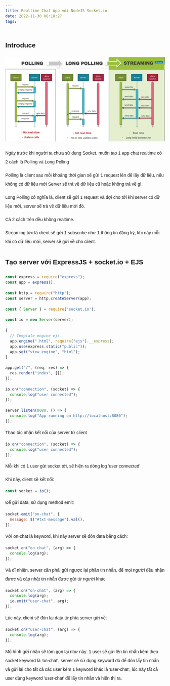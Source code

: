 ```yaml
---
title: Realtime Chat App với NodeJS Socket.io
date: 2022-11-30 08:18:27
tags:
---
```


<style>
  a.post-title, p,h2, li {
    font-family: Sans-serif;
    line-height: 2;
  }
  p, li{
    font-size: 14px;
  }
</style>

## Introduce

![](/images/SocketIONodeJS/Screenshot_1.png)

Ngày trước khi người ta chưa sử dụng Socket, muốn tạo 1 app chat realtime có 2 cách là Polling và Long Polling

Polling là client sau mỗi khoảng thời gian sẽ gửi 1 request lên để lấy dữ liệu, nếu không có dữ liệu mới Server sẽ trả về dữ liệu cũ hoặc không trả về gì.

Long Polling có nghĩa là, client sẽ gửi 1 request và đợi cho tới khi server có dữ liệu mới, server sẽ trả về dữ liệu mới đó.

Cả 2 cách trên đều không realtime.

Streaming tức là client sẽ gửi 1 subscribe như 1 thông tin đăng ký, khi này mỗi khi có dữ liệu mới, server sẽ gửi về cho client.

## Tạo server với ExpressJS + socket.io + EJS

```js
const express = require("express");
const app = express();

const http = require("http");
const server = http.createServer(app);

const { Server } = require("socket.io");

const io = new Server(server);

{
  // Template engine ejs
  app.engine(".html", require("ejs").__express);
  app.use(express.static("public"));
  app.set("view engine", "html");
}

app.get("/", (req, res) => {
  res.render("index", {});
});

io.on("connection", (socket) => {
  console.log("user connected");
});

server.listen(8080, () => {
  console.log("App running on http://localhost:8080");
});
```

Thao tác nhận kết nối của server từ client

```js
io.on("connection", (socket) => {
  console.log("user connected");
});
```

Mỗi khi có 1 user gửi socket tới, sẽ hiện ra dòng log 'user connected'

Khi này, client sẽ kết nối:

```js
const socket = io();
```

Để gửi data, sử dụng method emit:

```js
socket.emit("on-chat", {
  message: $("#txt-message").val(),
});
```

Với on-chat là keyword, khi này server sẽ đón data bằng cách:

```js
socket.on("on-chat", (arg) => {
  console.log(arg);
});
```

Và dĩ nhiên, server cần phải gửi ngược lại phần tin nhắn, để mọi người đều nhận được và cập nhật tin nhắn được gửi từ người khác

```js
socket.on("on-chat", (arg) => {
  console.log(arg);
  io.emit("user-chat", arg);
});
```

Lúc này, client sẽ đón lại data từ phía server gửi về:

```js
socket.on("user-chat", (arg) => {
  console.log(arg);
});
```

Mô hình gửi nhận sẽ tóm gọn lại như này: 1 user sẽ gửi lên tin nhắn kèm theo socket keyword là 'on-chat', server sẽ sử dụng keyword đó để đón lấy tin nhắn và gửi lại cho tất cả các user kèm 1 keyword khác là 'user-chat', lúc này tất cả user dùng keyword 'user-chat' để lấy tin nhắn và hiển thị ra.